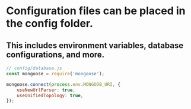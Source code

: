 # Configuration files can be placed in the config folder.

## This includes environment variables, database configurations, and more.

```JavaScript
// config/database.js
const mongoose = require('mongoose');

mongoose.connect(process.env.MONGODB_URI, {
    useNewUrlParser: true,
    useUnifiedTopology: true,
}); 
```
